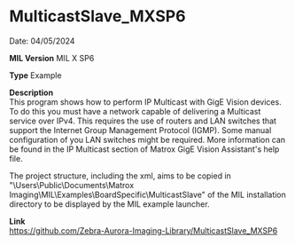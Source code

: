 # MulticastSlave_MXSP6

Date: 04/05/2024

**MIL Version** MIL X SP6

**Type** Example

**Description**  
This program shows how to perform IP Multicast with GigE Vision devices. To do this you must have a network capable of delivering a Multicast service over IPv4. This requires the use of routers and LAN switches that support the Internet Group Management Protocol (IGMP). Some manual configuration of you LAN switches might be required. More information can be found in the IP Multicast section of Matrox GigE Vision Assistant's help file.

The project structure, including the xml, aims to be copied in "\Users\Public\Documents\Matrox Imaging\MIL\Examples\BoardSpecific\MulticastSlave" of the MIL installation directory to be displayed by the MIL example launcher.

**Link**  
https://github.com/Zebra-Aurora-Imaging-Library/MulticastSlave_MXSP6

